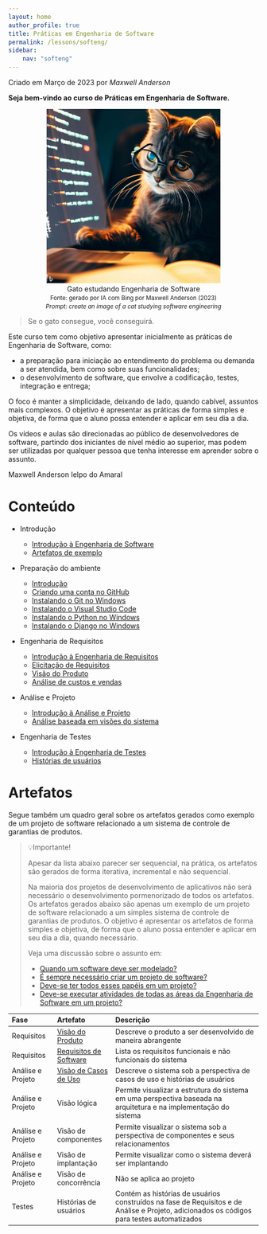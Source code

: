 ```yaml
---
layout: home
author_profile: true
title: Práticas em Engenharia de Software
permalink: /lessons/softeng/
sidebar:
    nav: "softeng"
---
```

Criado em Março de 2023 por *Maxwell Anderson*

**Seja bem-vindo ao curso de Práticas em Engenharia de Software.**

<figure style="text-align:center">
    <img src="../../../assets/images/gpt/cat_studying_glasses.jpg" width="350" alt="Gato estudando com óculos. Prompt: Create an image of a cat studying software engineering">
    <figcaption>Gato estudando Engenharia de Software</figcaption>
    <small>Fonte: gerado por IA com Bing por Maxwell Anderson (2023)</small>
    <br>
    <small><em>Prompt: create an image of a cat studying software engineering</em></small>
</figure>

> Se o gato consegue, você conseguirá.

Este curso tem como objetivo apresentar inicialmente as práticas de Engenharia de Software, como:

* a preparação para iniciação ao entendimento do problema ou demanda a ser atendida, bem como sobre suas funcionalidades;
* o desenvolvimento de software, que envolve a codificação, testes, integração e entrega;

O foco é manter a simplicidade, deixando de lado, quando cabível, assuntos mais complexos. O objetivo é apresentar as práticas de forma simples e objetiva, de forma que o aluno possa entender e aplicar em seu dia a dia.

Os vídeos e aulas são direcionadas ao público de desenvolvedores de software, partindo dos iniciantes de nível médio ao superior, mas podem ser utilizadas por qualquer pessoa que tenha interesse em aprender sobre o assunto.

Maxwell Anderson Ielpo do Amaral

# Conteúdo

* Introdução
  * [Introdução à Engenharia de Software](/lessons/softeng/zero/intro/)
  * [Artefatos de exemplo](#artefatos)
* Preparação do ambiente
  * [Introdução](/lessons/softeng/intro/intro/)
  * [Criando uma conta no GitHub](/lessons/softeng/intro/github/)
  * [Instalando o Git no Windows](/lessons/softeng/intro/git/)
  * [Instalando o Visual Studio Code](/lessons/softeng/intro/vscode/)
  * [Instalando o Python no Windows](/lessons/softeng/intro/python/)
  * [Instalando o Django no Windows](/lessons/softeng/intro/django/)
* Engenharia de Requisitos
  * [Introdução à Engenharia de Requisitos](/lessons/softeng/requirements/intro/)
  * [Elicitação de Requisitos](/lessons/softeng/requirements/elicitation/)
  * [Visão do Produto](/lessons/softeng/requirements/vision/)
  * [Análise de custos e vendas](/lessons/softeng/requirements/costs/)
* Análise e Projeto
  * [Introdução à Análise e Projeto](/lessons/softeng/design/intro/)
  * [Análise baseada em visões do sistema](/lessons/softeng/design/views/)
* Engenharia de Testes
  * [Introdução à Engenharia de Testes](/lessons/softeng/tests/intro/)
  * [Histórias de usuários](/lessons/softeng/tests/user-stories/)
  
  <!-- * [Configurando as extensões do VSCode](01.%20Prepara%C3%A7%C3%A3o%20do%20ambiente/06.%20Configurando%20as%20extens%C3%B5es%20do%20VSCode.md) 
  * Test Driven Development (TDD)
  * [Introdução](/lessons/softeng/tdd/intro/)
  * [Escrevendo histórias de usuários](/lessons/softeng/tdd/user-histories/)

  -->

# Artefatos

Segue também um quadro geral sobre os artefatos gerados como exemplo de um projeto de software relacionado a um sistema de controle de garantias de produtos.

> 💡Importante!
> 
> Apesar da lista abaixo parecer ser sequencial, na prática, os artefatos são gerados de forma iterativa, incremental e não sequencial.
>
> Na maioria dos projetos de desenvolvimento de aplicativos não será necessário o desenvolvimento pormenorizado de todos os artefatos. Os artefatos gerados abaixo são apenas um exemplo de um projeto de software relacionado a um simples sistema de controle de garantias de produtos. O objetivo é apresentar os artefatos de forma simples e objetiva, de forma que o aluno possa entender e aplicar em seu dia a dia, quando necessário. 
>
> Veja uma discussão sobre o assunto em:
>
> - [Quando um software deve ser modelado?](/lessons/softeng/design/intro#quando-um-software-deve-ser-modelado)
> - [É sempre necessário criar um projeto de software?](/lessons/softeng/design/intro#é-sempre-necessário-criar-um-projeto-de-software)
> - [Deve-se ter todos esses papéis em um projeto?](/lessons/softeng/zero/intro#deve-se-ter-todos-esses-papéis-em-um-projeto)
> - [Deve-se executar atividades de todas as áreas da Engenharia de Software em um projeto?](/lessons/softeng/zero/intro#deve-se-executar-atividades-de-todas-as-áreas-da-engenharia-de-software-em-um-projeto)

| Fase              | Artefato                                                              | Descrição                                                                                                                                  |
| :---------------- | :-------------------------------------------------------------------- | :----------------------------------------------------------------------------------------------------------------------------------------- |
| Requisitos        | [Visão do Produto](/lessons/softeng/requirements/vision/)             | Descreve o produto a ser desenvolvido de maneira abrangente                                                                                |
| Requisitos        | [Requisitos de Software](/lessons/softeng/requirements/requirements/) | Lista os requisitos funcionais e não funcionais do sistema                                                                                 |
| Análise e Projeto | [Visão de Casos de Uso](/lessons/softeng/design/view-usecase/)        | Descreve o sistema sob a perspectiva de casos de uso e histórias de usuários                                                               |
| Análise e Projeto | Visão lógica                                                          | Permite visualizar a estrutura do sistema em uma perspectiva baseada na arquitetura e na implementação do sistema                          |
| Análise e Projeto | Visão de componentes                                                  | Permite visualizar o sistema sob a perspectiva de componentes e seus relacionamentos                                                       |
| Análise e Projeto | Visão de implantação                                                  | Permite visualizar como o sistema deverá ser implantando                                                                                   |
| Análise e Projeto | Visão de concorrência                                                 | Não se aplica ao projeto                                                                                                                   |
| Testes            | Histórias de usuários                                                 | Contém as histórias de usuários construídos na fase de Requisitos e de Análise e Projeto, adicionados os códigos para testes automatizados |

